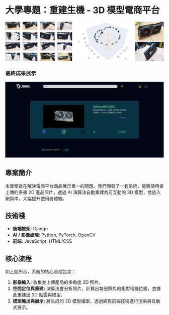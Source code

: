 # 大學專題：重建生機 - 3D 模型電商平台

![專案核心流程](./assets/3d_restructure.jpg)

### 最終成果展示

![電商平台最終畫面](./assets/3d_website.jpg)

## 專案簡介
本專案旨在解決電商平台商品展示單一的問題。我們開發了一套系統，能將使用者上傳的多張 2D 產品照片，透過 AI 演算法自動重建為可互動的 3D 模型，並嵌入網頁中，大幅提升使用者體驗。

## 技術棧
* **後端框架:** Django
* **AI / 影像處理:** Python, PyTorch, OpenCV
* **前端:** JavaScript, HTML/CSS

## 核心流程
如上圖所示，系統的核心流程包含：
1.  **影像輸入:** 收集並上傳產品的多角度 2D 照片。
2.  **空間定位與重建:** 演算法會分析照片，計算出每張照片的相對相機位置，並據此重建出 3D 點雲與模型。
3.  **模型輸出與展示:** 將生成的 3D 模型檔案，透過網頁前端技術進行渲染與互動式展示。
